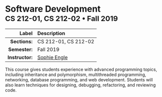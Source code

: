 
<h1>
Software Development<br/>
<sup>
CS 212-01, CS 212-02 &bullet; Fall 2019
</sup>
</h2>

| Label | Description |
|------:|:------------|
| **Sections:** | CS 212-01, CS 212-02 |
| **Semester:** | Fall 2019 |
| **Instructor:** | [Sophie Engle](sjengle@cs.usfca.edu) |


This course gives students experience with advanced programming topics, including inheritance and polymorphism, multithreaded programming, networking, database programming, and web development. Students will also learn techniques for designing, debugging, refactoring, and reviewing code.
